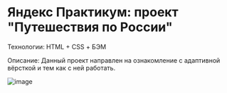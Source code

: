 # Яндекс Практикум: проект "Путешествия по России"

Технологии: HTML + CSS + БЭМ

Описание: Данный проект направлен на ознакомление с адаптивной вёрсткой и тем как с ней работать.

![image](https://user-images.githubusercontent.com/92729800/204322657-e71f4c18-f418-4fa0-9b73-887cfb69147a.png)
